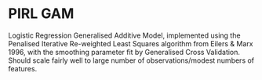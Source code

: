 # PIRL GAM

Logistic Regression Generalised Additive Model, implemented using the Penalised Iterative Re-weighted Least Squares algorithm from Eilers & Marx 1996, with the smoothing parameter fit by Generalised Cross Validation. Should scale fairly well to large number of observations/modest numbers of features.
